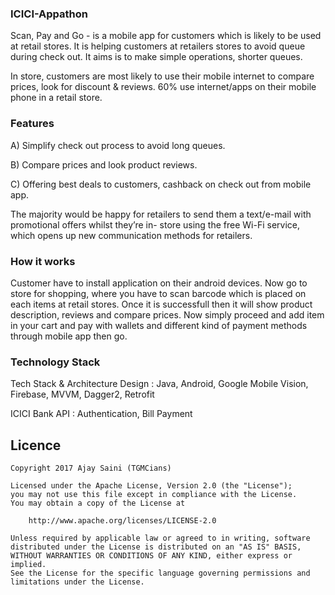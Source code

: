 ### ICICI-Appathon

Scan, Pay and Go - is a mobile app for customers which is likely to be used at retail stores. It is helping customers at retailers stores to avoid queue during check out. It aims is to make simple operations, shorter queues.

In store, customers are most likely to use their mobile internet to compare prices, look for discount & reviews. 60% use internet/apps on their mobile phone in a retail store.

### Features

A) Simplify check out process to avoid long queues. 

B) Compare prices and look product reviews.

C) Offering best deals to customers, cashback on check out from mobile app.

The majority would be happy for retailers to send them a text/e-mail with promotional offers whilst they’re in-  store using the free Wi-Fi service, which opens up new communication methods for retailers.

### How it works

Customer have to install application on their android devices. Now go to store for shopping, where you have to scan barcode which is placed on each items at retail stores. Once it is successfull then it will show product description, reviews and compare prices. Now simply proceed and add item in your cart and pay with wallets and different kind of payment methods through mobile app then go.

### Technology Stack

Tech Stack & Architecture Design : Java, Android, Google Mobile Vision, Firebase, MVVM, Dagger2, Retrofit

ICICI Bank API : Authentication, Bill Payment

## Licence

    Copyright 2017 Ajay Saini (TGMCians)
    
    Licensed under the Apache License, Version 2.0 (the "License");
    you may not use this file except in compliance with the License.
    You may obtain a copy of the License at
    
        http://www.apache.org/licenses/LICENSE-2.0
    
    Unless required by applicable law or agreed to in writing, software
    distributed under the License is distributed on an "AS IS" BASIS,
    WITHOUT WARRANTIES OR CONDITIONS OF ANY KIND, either express or implied.
    See the License for the specific language governing permissions and
    limitations under the License.
